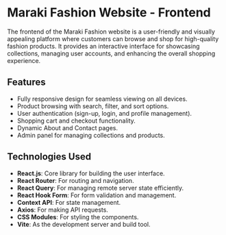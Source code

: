 # Maraki Fashion Website - Frontend

The frontend of the Maraki Fashion website is a user-friendly and visually appealing platform where customers can browse and shop for high-quality fashion products. It provides an interactive interface for showcasing collections, managing user accounts, and enhancing the overall shopping experience.

## Features
- Fully responsive design for seamless viewing on all devices.
- Product browsing with search, filter, and sort options.
- User authentication (sign-up, login, and profile management).
- Shopping cart and checkout functionality.
- Dynamic About and Contact pages.
- Admin panel for managing collections and products.

## Technologies Used
- **React.js**: Core library for building the user interface.
- **React Router**: For routing and navigation.
- **React Query**: For managing remote server state efficiently.  
- **React Hook Form**: For form validation and management.
- **Context API**: For state management.
- **Axios**: For making API requests.
- **CSS Modules**: For styling the components.
- **Vite**: As the development server and build tool.
